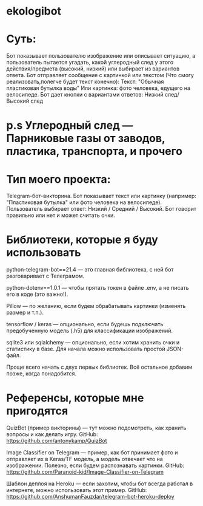# ekologibot
# Суть: 
Бот показывает пользователю изображение или описывает ситуацию, а пользователь пытается угадать, какой углеродный след у этого действия/предмета (высокий, низкий) или выбирает из вариантов ответа.
Бот отправляет сообщение с картинкой или текстом (Что смогу реализовать,полегче будет текст конечно):
Текст: "Обычная пластиковая бутылка воды"
Или картинка: фото человека, едущего на велосипеде.
Бот дает кнопки с вариантами ответов: Низкий след/Высокий след
# p.s Углеродный след — Парниковые газы от заводов, пластика, транспорта, и прочего
# Тип моего проекта:

Telegram-бот-викторина. Бот показывает текст или картинку (например: "Пластиковая бутылка" или фото человека на велосипеде). Пользователь выбирает ответ: Низкий / Средний / Высокий. Бот говорит правильно или нет и может считать очки.

# Библиотеки, которые я буду использовать

python-telegram-bot==21.4 — это главная библиотека, с ней бот разговаривает с Телеграмом.

python-dotenv==1.0.1 — чтобы прятать токен в файле .env, а не писать его в коде (это важно!).

Pillow — по желанию, если будем обрабатывать картинки (изменять размер и т.п.).

tensorflow / keras — опционально, если будешь подключать предобученную модель (.h5) для классификации изображений.

sqlite3 или sqlalchemy — опционально, если хотим хранить очки и статистику в базе. Для начала можно использовать простой JSON-файл.

Проще всего начать с двух первых библиотек. Всё остальное добавим позже, когда понадобится.

# Референсы, которые мне пригодятся

QuizBot (пример викторины) — тут можно подсмотреть, как хранить вопросы и как делать игру.
GitHub: https://github.com/antonykamp/QuizBot

Image Classifier on Telegram — пример, как бот принимает фото и отправляет их в Keras/TF модель, а модель отвечает что на изображении. Полезно, если будем распознавать картинки.
GitHub: https://github.com/Paranoid-kid/Image-Classifier-on-Telegram

Шаблон деплоя на Heroku — если захотим, чтобы бот всегда работал в интернете, можно использовать этот пример.
GitHub: https://github.com/AnshumanFauzdar/telegram-bot-heroku-deploy


